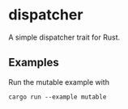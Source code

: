 # dispatcher

A simple dispatcher trait for Rust.

## Examples

Run the mutable example with

```
cargo run --example mutable
```
